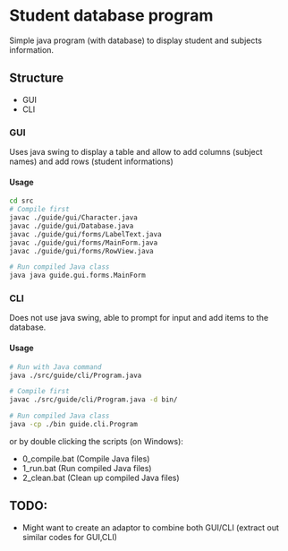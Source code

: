 # Student database program

Simple java program (with database) to display student and subjects information.

## Structure

- GUI
- CLI

### GUI

Uses java swing to display a table and allow to add columns (subject names) and add rows (student informations)

#### Usage

```bash
cd src
# Compile first
javac ./guide/gui/Character.java
javac ./guide/gui/Database.java
javac ./guide/gui/forms/LabelText.java
javac ./guide/gui/forms/MainForm.java
javac ./guide/gui/forms/RowView.java

# Run compiled Java class
java java guide.gui.forms.MainForm
```

### CLI

Does not use java swing, able to prompt for input and add items to the database.

#### Usage

```bash
# Run with Java command
java ./src/guide/cli/Program.java

# Compile first
javac ./src/guide/cli/Program.java -d bin/

# Run compiled Java class
java -cp ./bin guide.cli.Program
```

or by double clicking the scripts (on Windows):

- 0_compile.bat (Compile Java files)
- 1_run.bat (Run compiled Java files)
- 2_clean.bat (Clean up compiled Java files)

## TODO:

- Might want to create an adaptor to combine both GUI/CLI (extract out similar codes for GUI,CLI)